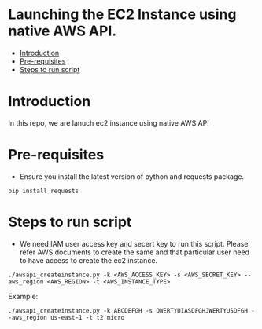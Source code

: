# Launching the EC2 Instance using native AWS API. 
- [Introduction](#Introduction)
- [Pre-requisites](#pre-requisites)
- [Steps to run script](#Steps-to-run-script)

# Introduction
In this repo, we are lanuch ec2 instance using native AWS API

# Pre-requisites 
* Ensure you install the latest version of python and requests package.
```
pip install requests
```

# Steps to run script
* We need IAM user access key and secert key to run this script. Please refer AWS documents to create the same and that particular user need to have access to create the ec2 instance.

```
./awsapi_createinstance.py -k <AWS_ACCESS_KEY> -s <AWS_SECRET_KEY> --aws_region <AWS_REGION> -t <AWS_INSTANCE_TYPE>
```
Example:
```
./awsapi_createinstance.py -k ABCDEFGH -s QWERTYUIASDFGHJWERTYUSDFGH --aws_region us-east-1 -t t2.micro

```

